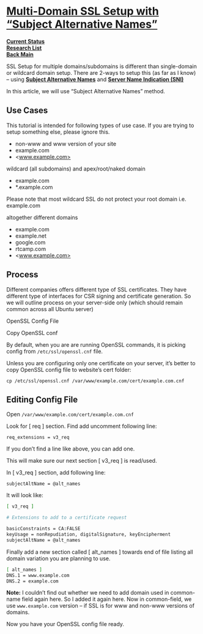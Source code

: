 # **[Multi-Domain SSL Setup with “Subject Alternative Names”](https://easyengine.io/wordpress-nginx/tutorials/ssl/multidomain-ssl-subject-alternative-names/)**

**[Current Status](../../../development/status/weekly/current_status.md)**\
**[Research List](../../research_list.md)**\
**[Back Main](../../../README.md)**

SSL Setup for multiple domains/subdomains is different than single-domain or wildcard domain setup. There are 2-ways to setup this (as far as I know) – using **[Subject Alternative Names](https://en.wikipedia.org/wiki/SubjectAltName)** and **[Server Name Indication (SNI)](https://en.wikipedia.org/wiki/Server_Name_Indication)**

In this article, we will use “Subject Alternative Names” method.

## Use Cases

This tutorial is intended for following types of use case. If you are trying to setup something else, please ignore this.

- non-www and www version of your site
- example.com
- <www.example.com>

wildcard (all subdomains) and apex/root/naked domain

- example.com
- *.example.com

Please note that most wildcard SSL do not protect your root domain i.e. example.com

altogether different domains

- example.com
- example.net
- google.com
- rtcamp.com
- <www.example.com>

## Process

Different companies offers different type of SSL certificates. They have different type of interfaces for CSR signing and certificate generation. So we will outline process on your server-side only (which should remain common across all Ubuntu server)

OpenSSL Config File

Copy OpenSSL conf

By default, when you are are running OpenSSL commands, it is picking config from `/etc/ssl/openssl.cnf` file.

Unless you are configuring only one certificate on your server, it’s better to copy OpenSSL config file to website’s cert folder:

`cp /etc/ssl/openssl.cnf /var/www/example.com/cert/example.com.cnf`

## Editing Config File

Open `/var/www/example.com/cert/example.com.cnf`

Look for  [ req ] section. Find add uncomment following line:

`req_extensions = v3_req`

If you don’t find a line like above, you can add one.

This will make sure our next section [ v3_req ] is read/used.

In [ v3_req ] section, add following line:

`subjectAltName = @alt_names`

It will look like:

```bash
[ v3_req ]

# Extensions to add to a certificate request

basicConstraints = CA:FALSE
keyUsage = nonRepudiation, digitalSignature, keyEncipherment
subjectAltName = @alt_names
```

Finally add a new section called [ alt_names ] towards end of file listing all domain variation you are planning to use.

```bash
[ alt_names ]
DNS.1 = www.example.com
DNS.2 = example.com
```

**Note:** I couldn’t  find out whether we need to add domain used in common-name field again here. So I added it again here. Now in common-field, we use `www.example.com` version – if SSL is for www and non-www versions of domains.

Now you have your OpenSSL config file ready.
